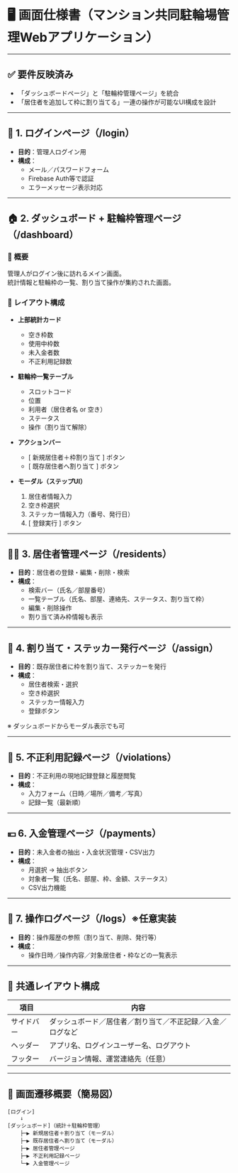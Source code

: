 # 🖥 画面仕様書（マンション共同駐輪場管理Webアプリケーション）

---

## ✅ 要件反映済み

- 「ダッシュボードページ」と「駐輪枠管理ページ」を統合
- 「居住者を追加して枠に割り当てる」一連の操作が可能なUI構成を設計

---

## 🔐 1. ログインページ（/login）

- **目的**：管理人ログイン用
- **構成**：
  - メール／パスワードフォーム
  - Firebase Auth等で認証
  - エラーメッセージ表示対応

---

## 🏠 2. ダッシュボード + 駐輪枠管理ページ（/dashboard）

### 📌 概要

管理人がログイン後に訪れるメイン画面。  
統計情報と駐輪枠の一覧、割り当て操作が集約された画面。

### 🧩 レイアウト構成

- **上部統計カード**
  - 空き枠数
  - 使用中枠数
  - 未入金者数
  - 不正利用記録数

- **駐輪枠一覧テーブル**
  - スロットコード
  - 位置
  - 利用者（居住者名 or 空き）
  - ステータス
  - 操作（割り当て解除）

- **アクションバー**
  - [ 新規居住者＋枠割り当て ] ボタン
  - [ 既存居住者へ割り当て ] ボタン

- **モーダル（ステップUI）**
  1. 居住者情報入力
  2. 空き枠選択
  3. ステッカー情報入力（番号、発行日）
  4. [ 登録実行 ] ボタン

---

## 🧍‍♂️ 3. 居住者管理ページ（/residents）

- **目的**：居住者の登録・編集・削除・検索
- **構成**：
  - 検索バー（氏名／部屋番号）
  - 一覧テーブル（氏名、部屋、連絡先、ステータス、割り当て枠）
  - 編集・削除操作
  - 割り当て済み枠情報も表示

---

## 🎫 4. 割り当て・ステッカー発行ページ（/assign）

- **目的**：既存居住者に枠を割り当て、ステッカーを発行
- **構成**：
  - 居住者検索・選択
  - 空き枠選択
  - ステッカー情報入力
  - 登録ボタン

※ ダッシュボードからモーダル表示でも可

---

## 🚫 5. 不正利用記録ページ（/violations）

- **目的**：不正利用の現地記録登録と履歴閲覧
- **構成**：
  - 入力フォーム（日時／場所／備考／写真）
  - 記録一覧（最新順）

---

## 💴 6. 入金管理ページ（/payments）

- **目的**：未入金者の抽出・入金状況管理・CSV出力
- **構成**：
  - 月選択 → 抽出ボタン
  - 対象者一覧（氏名、部屋、枠、金額、ステータス）
  - CSV出力機能

---

## 🧾 7. 操作ログページ（/logs）※任意実装

- **目的**：操作履歴の参照（割り当て、削除、発行等）
- **構成**：
  - 操作日時／操作内容／対象居住者・枠などの一覧表示

---

## 🧱 共通レイアウト構成

| 項目         | 内容 |
|--------------|------|
| サイドバー   | ダッシュボード／居住者／割り当て／不正記録／入金／ログなど |
| ヘッダー     | アプリ名、ログインユーザー名、ログアウト |
| フッター     | バージョン情報、運営連絡先（任意） |

---

## 📌 画面遷移概要（簡易図）

```plaintext
[ログイン]
    ↓
[ダッシュボード]（統計＋駐輪枠管理）
    ├─▶ 新規居住者＋割り当て（モーダル）
    ├─▶ 既存居住者へ割り当て（モーダル）
    ├─▶ 居住者管理ページ
    ├─▶ 不正利用記録ページ
    └─▶ 入金管理ページ
